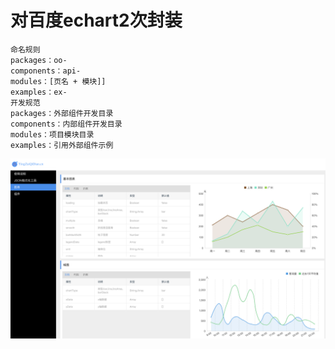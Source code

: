 # 对百度echart2次封装

```
命名规则
packages：oo-
components：api-
modules：[页名 + 模块]]
examples：ex-
开发规范
packages：外部组件开发目录
components：内部组件开发目录
modules：项目模块目录
examples：引用外部组件示例
```

![Image text](/prevw.png)